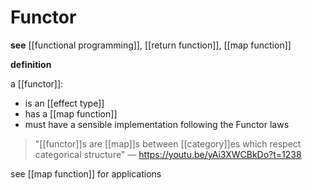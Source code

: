 # Functor

**see** [[functional programming]], [[return function]], [[map function]]

**definition**

a [[functor]]:

- is an [[effect type]]
- has a [[map function]]
- must have a sensible implementation following the Functor laws

> "[[functor]]s are [[map]]s between [[category]]es which respect categorical structure" &mdash; <https://youtu.be/yAi3XWCBkDo?t=1238>

see [[map function]] for applications
